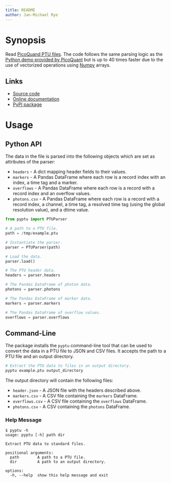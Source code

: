 ```yaml
---
title: README
author: Jan-Michael Rye
---
```


# Synopsis

Read [PicoQuand PTU files](https://github.com/PicoQuant/PicoQuant-Time-Tagged-File-Format-Demos). The code follows the same parsing logic as the [Python demo provided by PicoQuant](https://github.com/PicoQuant/PicoQuant-Time-Tagged-File-Format-Demos/blob/master/PTU/Python/Read_PTU.py) but is up to 40 times faster due to the use of vectorized operations using [Numpy](https://numpy.org/) arrays.

## Links

* [Source code](https://gitlab.inria.fr/jrye/pyptu)
* [Online documentation](https://jrye.gitlabpages.inria.fr/pyptu/)
* [PyPI package](https://pypi.org/project/pyptu)

# Usage

## Python API

The data in the file is parsed into the following objects which are set as attributes of the parser:

* `headers` - A dict mapping header fields to their values.
* `markers` - A Pandas DataFrame where each row is a record index with an index, a time tag and a marker.
* `overflows` - A Pandas DataFrame where each row is a record with a record index and an overflow values.
* `photons.csv` - A Pandas DataFrame where each row is a record with a record index, a channel, a time tag, a resolved time tag (using the global resolution value), and a dtime value.


~~~python
from pyptu import PTUParser

# A path to a PTU file.
path = /tmp/example.ptu

# Instantiate the parser.
parser = PTUParser(path)

# Load the data.
parser.load()

# The PTU header data.
headers = parser.headers

# The Pandas DataFrame of photon data.
photons = parser.photons

# The Pandas DataFrame of marker data.
markers = parser.markers

# The Pandas DataFrame of overflow values.
overflows = parser.overflows
~~~

## Command-Line

The package installs the `pyptu` command-line tool that can be used to convert the data in a PTU file to JSON and CSV files. It accepts the path to a PTU file and an output directory.

~~~sh
# Extract the PTU data to files in an output directory.
pyptu example.ptu output_directory
~~~

The output directory will contain the following files:

* `header.json` - A JSON file with the headers described above.
* `markers.csv` - A CSV file containing the `markers` DataFrame.
* `overflows.csv` - A CSV file containing the `overflows` DataFrame.
* `photons.csv` - A CSV containing the `photons` DataFrame.

### Help Message

~~~
$ pyptu -h
usage: pyptu [-h] path dir

Extract PTU data to standard files.

positional arguments:
  path        A path to a PTU file.
  dir         A path to an output directory.

options:
  -h, --help  show this help message and exit
~~~
